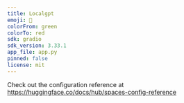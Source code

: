 ```yaml
---
title: Localgpt
emoji: 🦀
colorFrom: green
colorTo: red
sdk: gradio
sdk_version: 3.33.1
app_file: app.py
pinned: false
license: mit
---
```


Check out the configuration reference at https://huggingface.co/docs/hub/spaces-config-reference
